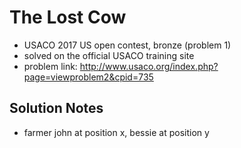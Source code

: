 # The Lost Cow

* USACO 2017 US open contest, bronze (problem 1)
* solved on the official USACO training site
* problem link: http://www.usaco.org/index.php?page=viewproblem2&cpid=735

## Solution Notes

* farmer john at position x, bessie at position y